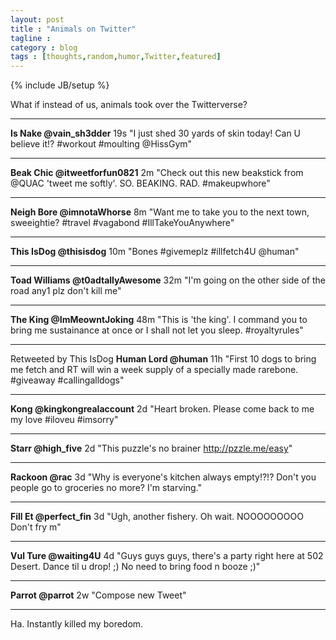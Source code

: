 ```yaml
---
layout: post
title : "Animals on Twitter"
tagline : 
category : blog
tags : [thoughts,random,humor,Twitter,featured]
---
```

{% include JB/setup %}

What if instead of us, animals took over the Twitterverse?

<hr>

**Is Nake @vain_sh3dder** 19s
"I just shed 30 yards of skin today! Can U believe it!? #workout #moulting @HissGym" 

<hr>

**Beak Chic @itweetforfun0821** 2m
"Check out this new beakstick from @QUAC 'tweet me softly'. SO. BEAKING. RAD. #makeupwhore"

<hr>

**Neigh Bore @imnotaWhorse** 8m
"Want me to take you to the next town, sweeightie? #travel #vagabond #IllTakeYouAnywhere"

<hr>

**This IsDog @thisisdog** 10m
"Bones #givemeplz #illfetch4U @human"

<hr>

**Toad Williams @t0adtallyAwesome** 32m
"I'm going on the other side of the road any1 plz don't kill me"

<hr>

**The King @ImMeowntJoking** 48m
"This is 'the king'. I command you to bring me sustainance at once or I shall not let you sleep. #royaltyrules"

<hr>

Retweeted by This IsDog
**Human Lord @human** 11h
"First 10 dogs to bring me fetch and RT will win a week supply of a specially made rarebone. #giveaway #callingalldogs"

<hr>

**Kong @kingkongrealaccount** 2d
"Heart broken. Please come back to me my love #iloveu #imsorry"

<hr>

**Starr @high_five** 2d
"This puzzle's no brainer http://pzzle.me/easy"

<hr>

**Rackoon @rac** 3d
"Why is everyone's kitchen always empty!?!? Don't you people go to groceries no more? I'm starving."

<hr>

**Fill Et @perfect_fin** 3d
"Ugh, another fishery. Oh wait. NOOOOOOOOO Don't fry m"

<hr>

**Vul Ture @waiting4U** 4d
"Guys guys guys, there's a party right here at 502 Desert. Dance til u drop! ;) No need to bring food n booze ;)"

<hr>

**Parrot @parrot** 2w 
"Compose new Tweet"

<hr>

Ha. Instantly killed my boredom.